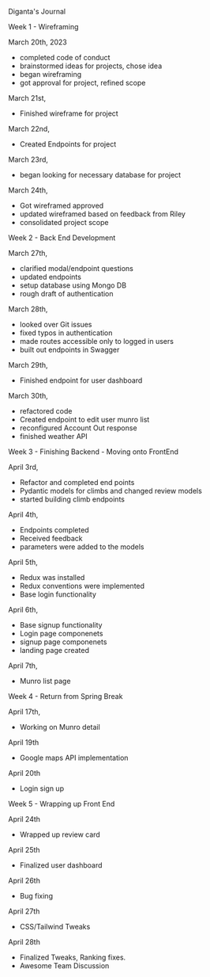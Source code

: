 
Diganta's Journal

Week 1 - Wireframing 

March 20th, 2023
- completed code of conduct
- brainstormed ideas for projects, chose idea
- began wireframing
- got approval for project, refined scope

March 21st, 
- Finished wireframe for project

March 22nd,
- Created Endpoints for project

March 23rd, 
- began looking for necessary database for project

March 24th, 
- Got wireframed approved
- updated wireframed based on feedback from Riley
- consolidated project scope


Week 2 - Back End Development

March 27th, 
- clarified modal/endpoint questions
- updated endpoints
- setup database using Mongo DB
- rough draft of authentication

March 28th, 
- looked over Git issues
- fixed typos in authentication
- made routes accessible only to logged in users
- built out endpoints in Swagger

March 29th, 
- Finished endpoint for user dashboard

March 30th, 
- refactored code
- Created endpoint to edit user munro list
- reconfigured Account Out response
- finished weather API


Week 3 - Finishing Backend - Moving onto FrontEnd

April 3rd, 
- Refactor and completed end points
- Pydantic models for climbs and changed review models
- started building climb endpoints

April 4th, 
- Endpoints completed
- Received feedback
- parameters were added to the models

April 5th, 
- Redux was installed 
- Redux conventions were implemented
- Base login functionality

April 6th, 
- Base signup functionality
- Login page componenets
- signup page componenets
- landing page created

April 7th, 
- Munro list page

Week 4 - Return from Spring Break

April 17th,
- Working on Munro detail

April 19th
- Google maps API implementation

April 20th
- Login sign up

Week 5 - Wrapping up Front End

April 24th 
- Wrapped up review card

April 25th
- Finalized user dashboard

April 26th
- Bug fixing

April 27th
- CSS/Tailwind Tweaks

April 28th
- Finalized Tweaks, Ranking fixes. 
- Awesome Team Discussion
